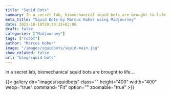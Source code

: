 ```yaml
---
title: "Squid Bots"
summary: In a secret lab, biomechanical squid bots are brought to life....
meta_title: "Squid Bots by Marcus Kober using Midjourney"
date: 2023-10-10T20:39:22+02:00
draft: false
categories: ["Midjourney"]
tags: ["robot"]
author: "Marcus Kober"
image: "/images/squidbots/squid-main.jpg"
show_related: false
url: "blog/squid-bots"
---
```


In a secret lab, biomechanical squid bots are brought to life....

{{< gallery dir="images/squidbots" class="" height="400" width="400" webp="true" command="Fit" option="" zoomable="true" >}}
